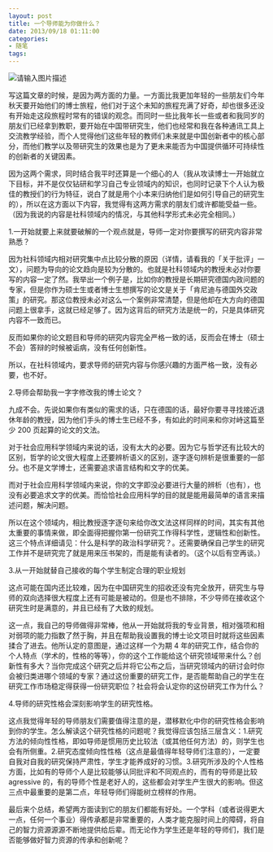 ```yaml
---
layout: post
title: 一个导师能为你做什么？
date: 2013/09/18 01:11:00
categories:
- 随笔
tags:
---
```


![请输入图片描述](http://pics.naaln.com/blog/2019-05-14-123134.jpg-basicBlog)

写这篇文章的时候，是因为两方面的力量。一方面比我更加年轻的一些朋友们今年秋天要开始他们的博士旅程，他们对于这个未知的旅程充满了好奇，却也很多还没有开始走这段旅程时常有的错误的观念。而同时一些比我年长一些或者和我同岁的朋友们已经拿到教职，要开始在中国带研究生，他们也经常和我在各种通讯工具上交流教学经验，而个人觉得他们这些年轻的教师们未来就是中国创新者中的核心部分，而他们教学以及带研究生的效果也是为了更未来能否为中国提供循环可持续性的创新者的关键因素。

因为这两个需求，同时结合我平时还算是一个细心的人（我从攻读博士一开始就立下目标，并不是仅仅钻研和学习自己专业领域内的知识，也同时记录下个人认为极佳的教授们的行为特征，说白了就是用个小本来归纳他们是如何引导自己的研究生的），所以在这方面以下内容，我觉得有这两方需求的朋友们或许都能受益一些。（因为我说的内容是社科领域内的情况，与其他科学形式未必完全相同。）

1.一开始就要上来就要破解的一个观点就是，导师一定对你要撰写的研究内容非常熟悉？

因为社科领域内相对研究集中点比较分散的原因（详情，请看我的「关于批评」一文），问题为导向的论文趋向是较为分散的。也就是社科领域内的教授未必对你要写的内容一定了然。我举出一个例子是，比如你的教授是长期研究德国内政问题的专家，但是你作为硕士生或者博士生想撰写的论文是关于「肯尼迪与德国外交政策」的研究。那这位教授未必对这么一个案例非常清楚，但是他却在大方向的德国问题上很拿手，这就已经足够了。因为这背后的研究方法是统一的，只是具体研究内容不一致而已。

反而如果你的论文题目和导师的研究内容完全严格一致的话，反而会在博士（硕士不会）答辩的时候被诟病，没有任何创新性。

所以，在社科领域内，要求导师的研究内容与你感兴趣的方面严格一致，没有必要，也不好。

2.导师会帮助我一字字修改我的博士论文？

九成不会。先说如果你有类似的需求的话，只在德国的话，最好你要寻寻找接近退休年龄的教授，因为他们手头的博士生已经不多，有如此的时间来和你对峙这篇至少 200 页起算的论文的文法。

对于社会应用科学领域内来说的话，没有太大的必要。因为它与哲学还有比较大的区别，哲学的论文很大程度上还要辨析语义的区别，逐字逐句辨析是很重要的一部分。也不是文学博士，还需要追求语言结构和文字的优美。

而对于社会应用科学领域内来说，你的文字即没必要进行大量的辨析（也有），也没有必要追求文字的优美。而恰恰社会应用科学的目的就是能用最简单的语言来描述问题，解决问题。

所以在这个领域内，相比教授逐字逐句来给你改文法这样同样的时间，其实有其他太重要的事情来做，即全面得把握你第一份研究工作得科学性，逻辑性和创新性。这三个特点详细请见：什么是科学的政治科学研究？。还需要确保自己学生的研究工作并不是研究完了就是用来压书架的，而是能有读者的。（这个以后有空再谈。）

3.从一开始就替自己接收的每个学生制定合理的职业规划

这点可能在国内还比较难，因为在中国研究生的招收还没有完全放开，研究生与导师的双向选择很大程度上还有可能是被动的。但是也不排除，不少导师在接收这个研究生时是满意的，并且已经有了大致的规划。

这一点，我自己的导师做得非常棒，他从一开始就将我的专业背景，相对强项和相对弱项的能力指数了然于胸，并且在帮助我设置我的博士论文项目时就将这些因素揉合了进去。他所认定的意图是，通过这样一个为期 4 年的研究工作，结合你的个人特点（学术的，性格的等等），你的这个工作能给这个研究领域带来什么？创新性有多大？当你完成这个研究之后并将它公布之后，当研究领域内的研讨会时你会被归类进哪个领域的专家？通过这份重要的研究工作，是否能帮助自己的学生在研究工作市场稳定得获得一份研究职位？社会将会认定你的这份研究工作为什么？

4.导师的研究性格会深刻影响学生的研究性格。

这点我觉得年轻的导师朋友们需要值得注意的是，潜移默化中你的研究性格会影响到你的学生。怎么解读这个研究性格的问题呢？我觉得应该包括三层含义：1.研究方法的倾向性性格，即如导师是惯用历史比较法（或其他任何方法）的，则学生也会有所侧重。2.研究态度倾向性性格（这点是最值得年轻导师们注意的），一定要自我对自我的研究保持严肃性，学生才能养成好的习惯。3.研究所涉及的个人性格方面，比如有的导师个人是比较能够认同批评和不同观点的，而有的导师是比较 agressive 的，有的导师个性是老好人的，这些都会对学生产生很大的影响。但这三点中最重要的是第二点，年轻导师们得能树立榜样的作用。

最后来个总结，希望两方面读到它的朋友们都能有好处。一个学科（或者说得更大一点，任何一个事业）得传承都是非常重要的，人类才能克服时间上的障碍，将自己的智力资源源源不断地提供给后辈。而无论作为学生还是年轻的导师们，我们是否能够做好智力资源的传承和创新呢？
